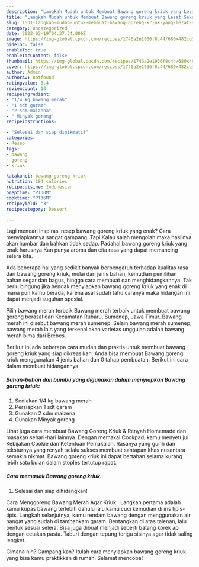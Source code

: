 ```yaml
---
description: "Langkah Mudah untuk Membuat Bawang goreng kriuk yang Lezat Sekali"
title: "Langkah Mudah untuk Membuat Bawang goreng kriuk yang Lezat Sekali"
slug: 1531-langkah-mudah-untuk-membuat-bawang-goreng-kriuk-yang-lezat-sekali
category: Uncategorized
date: 2023-03-19T04:37:34.006Z
image: https://img-global.cpcdn.com/recipes/1746a2e1936f8c44/680x482cq70/bawang-goreng-kriuk-foto-resep-utama.jpg
hideToc: false
enableToc: true
enableTocContent: false
thumbnail: https://img-global.cpcdn.com/recipes/1746a2e1936f8c44/680x482cq70/bawang-goreng-kriuk-foto-resep-utama.jpg
cover: https://img-global.cpcdn.com/recipes/1746a2e1936f8c44/680x482cq70/bawang-goreng-kriuk-foto-resep-utama.jpg
author: Admin
authorAv: notfound
ratingvalue: 3.4
reviewcount: 13
recipeingredient:
- "1/4 kg bawang merah"
- "1 sdt garam"
- "2 sdm maizena"
- " Minyak goreng"
recipeinstructions:

- "Selesai dan siap dinikmati!"
categories:
- Resep
tags:
- bawang
- goreng
- kriuk

katakunci: bawang goreng kriuk 
nutrition: 184 calories
recipecuisine: Indonesian
preptime: "PT30M"
cooktime: "PT36M"
recipeyield: "3"
recipecategory: Dessert

---
```



Lagi mencari inspirasi resep bawang goreng kriuk yang enak? Cara menyiapkannya sangat gampang. Tapi Kalau salah mengolah maka hasilnya akan hambar dan bahkan tidak sedap. Padahal bawang goreng kriuk yang enak harusnya Kan punya aroma dan cita rasa yang dapat memancing selera kita.


Ada beberapa hal yang sedikit banyak berpengaruh terhadap kualitas rasa dari bawang goreng kriuk, mulai dari jenis bahan, kemudian pemilihan bahan segar dan bagus, hingga cara membuat dan menghidangkannya. Tak perlu bingung jika hendak menyiapkan bawang goreng kriuk yang enak di mana pun kamu berada, karena asal sudah tahu caranya maka hidangan ini dapat menjadi suguhan spesial.

Pilih bawang merah terbaik Bawang merah terbaik untuk membuat bawang goreng berasal dari Kecamatan Rubaru, Sumenep, Jawa Timur. Bawang merah ini disebut bawang merah sumenep. Selain bawang merah sumenep, bawang merah lain yang terkenal akan varietas unggulan adalah bawang merah bima dari Brebes.


Berikut ini ada beberapa cara mudah dan praktis untuk membuat bawang goreng kriuk yang siap dikreasikan. Anda bisa membuat Bawang goreng kriuk menggunakan 4 jenis bahan dan 0 tahap pembuatan. Berikut ini cara dalam membuat hidangannya.

<!--inarticleads1-->

##### Bahan-bahan dan bumbu yang digunakan dalam menyiapkan Bawang goreng kriuk:

1. Sediakan 1/4 kg bawang merah
1. Persiapkan 1 sdt garam
1. Gunakan 2 sdm maizena
1. Gunakan  Minyak goreng


Lihat juga cara membuat Bawang Goreng Kriuk &amp; Renyah Homemade dan masakan sehari-hari lainnya. Dengan memakai Cookpad, kamu menyetujui Kebijakan Cookie dan Ketentuan Pemakaian. Rasanya yang gurih dan teksturnya yang renyah selalu sukses membuat santapan khas nusantara semakin nikmat. Bawang goreng kriuk ini dapat bertahan selama kurang lebih satu bulan dalam stoples tertutup rapat. 

<!--inarticleads2-->

##### Cara memasak Bawang goreng kriuk:


1. Selesai dan siap dihidangkan!

Cara Menggoreng Bawang Merah Agar Kriuk : Langkah pertama adalah kamu kupas bawang terlebih dahulu lalu kamu cuci kemudian di iris tipis-tipis. Langkah selanjutnya, kamu rendam bawang dengan menggunakan air hangat yang sudah di tambahkam garam. Bentangkan di atas talenan, lalu bentuk sesuai selera. Bisa juga dibuat menjadi seperti batang korek api dengan cetakan pasta. Taburi dengan tepung terigu sisinya agar tidak saling lengket. 

Gimana nih? Gampang kan? Itulah cara menyiapkan bawang goreng kriuk yang bisa kamu praktikkan di rumah. Selamat mencoba!
